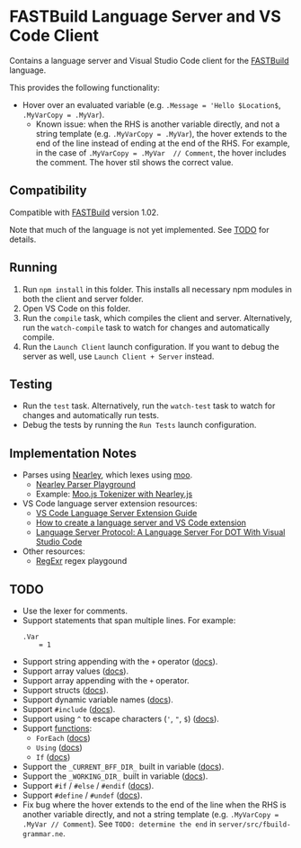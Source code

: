 # FASTBuild Language Server and VS Code Client

Contains a language server and Visual Studio Code client for the [FASTBuild](https://www.fastbuild.org/) language.

This provides the following functionality:
* Hover over an evaluated variable (e.g. `.Message = 'Hello $Location$`, `.MyVarCopy = .MyVar`).
    * Known issue: when the RHS is another variable directly, and not a string template (e.g. `.MyVarCopy = .MyVar`), the hover extends to the end of the line instead of ending at the end of the RHS. For example, in the case of `.MyVarCopy = .MyVar  // Comment`, the hover includes the comment. The hover stil shows the correct value.

## Compatibility

Compatible with [FASTBuild](https://www.fastbuild.org/) version 1.02.

Note that much of the language is not yet implemented. See [TODO](#todo) for details.

## Running

1. Run `npm install` in this folder. This installs all necessary npm modules in both the client and server folder.
2. Open VS Code on this folder.
3. Run the `compile` task, which compiles the client and server. Alternatively, run the `watch-compile` task to watch for changes and automatically compile.
4. Run the `Launch Client` launch configuration. If you want to debug the server as well, use `Launch Client + Server` instead.

## Testing

* Run the `test` task. Alternatively, run the `watch-test` task to watch for changes and automatically run tests.
* Debug the tests by running the `Run Tests` launch configuration.

## Implementation Notes

* Parses using [Nearley](https://nearley.js.org/), which lexes using [moo](https://github.com/no-context/moo).
    * [Nearley Parser Playground](https://omrelli.ug/nearley-playground/)
	* Example: [Moo.js Tokenizer with Nearley.js](https://www.youtube.com/watch?v=GP91_duEmk8)
* VS Code language server extension resources:
    * [VS Code Language Server Extension Guide](https://code.visualstudio.com/api/language-extensions/language-server-extension-guide)
	* [How to create a language server and VS Code extension](https://github.com/donaldpipowitch/how-to-create-a-language-server-and-vscode-extension)
	* [Language Server Protocol: A Language Server For DOT With Visual Studio Code](https://tomassetti.me/language-server-dot-visual-studio/)
* Other resources:
    * [RegExr](https://regexr.com/) regex playgound

## TODO

* Use the lexer for comments.
* Support statements that span multiple lines. For example:
    ```
    .Var
        = 1
    ```
* Support string appending with the `+` operator ([docs](https://www.fastbuild.org/docs/syntaxguide.html#modification)).
* Support array values ([docs](https://www.fastbuild.org/docs/syntaxguide.html#declaration)).
* Support array appending with the `+` operator.
* Support structs ([docs](https://www.fastbuild.org/docs/syntaxguide.html#structs)).
* Support dynamic variable names ([docs](https://www.fastbuild.org/docs/syntaxguide.html#dynamic_construction)).
* Support `#include` ([docs](https://www.fastbuild.org/docs/syntaxguide.html#include)).
* Support using `^` to escape characters (`'`, `"`, `$`) ([docs](https://www.fastbuild.org/docs/syntaxguide.html#escaping)).
* Support [functions](https://www.fastbuild.org/docs/functions.html):
    * `ForEach` ([docs](https://www.fastbuild.org/docs/functions/foreach.html))
    * `Using` ([docs](https://www.fastbuild.org/docs/functions/using.html))
    * `If` ([docs](https://www.fastbuild.org/docs/functions/if.html))
* Support the `_CURRENT_BFF_DIR_` built in variable ([docs](https://www.fastbuild.org/docs/syntaxguide.html#builtin)).
* Support the `_WORKING_DIR_` built in variable ([docs](https://www.fastbuild.org/docs/syntaxguide.html#builtin)).
* Support `#if` / `#else` / `#endif` ([docs](https://www.fastbuild.org/docs/syntaxguide.html#if)).
* Support `#define` / `#undef` ([docs](https://www.fastbuild.org/docs/syntaxguide.html#define)).
* Fix bug where the hover extends to the end of the line when the RHS is another variable directly, and not a string template (e.g. `.MyVarCopy = .MyVar // Comment`). See `TODO: determine the end` in `server/src/fbuild-grammar.ne`.